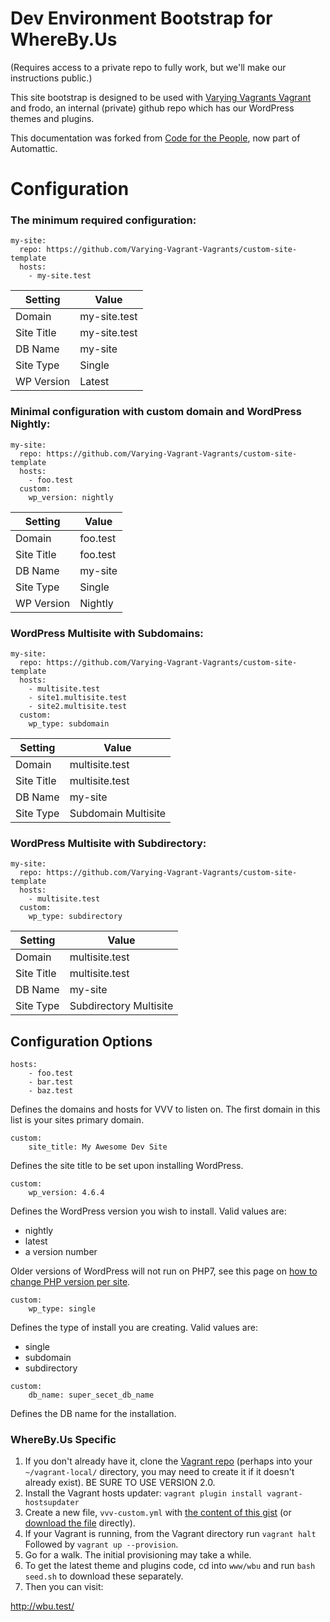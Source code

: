 # Dev Environment Bootstrap for WhereBy.Us
(Requires access to a private repo to fully work, but we'll make our instructions public.)

This site bootstrap is designed to be used with [Varying Vagrants Vagrant](varyingvagrantvagrants.org) and frodo, an internal (private) github repo which has our WordPress themes and plugins. 

This documentation was forked from [Code for the People](https://github.com/cftp/vvv-init), now part of Automattic.

# Configuration

### The minimum required configuration:

```
my-site:
  repo: https://github.com/Varying-Vagrant-Vagrants/custom-site-template
  hosts:
    - my-site.test
```
| Setting    | Value        |
|------------|--------------|
| Domain     | my-site.test |
| Site Title | my-site.test |
| DB Name    | my-site      |
| Site Type  | Single       |
| WP Version | Latest       |

### Minimal configuration with custom domain and WordPress Nightly:

```
my-site:
  repo: https://github.com/Varying-Vagrant-Vagrants/custom-site-template
  hosts:
    - foo.test
  custom:
    wp_version: nightly
```
| Setting    | Value        |
|------------|--------------|
| Domain     | foo.test     |
| Site Title | foo.test     |
| DB Name    | my-site      |
| Site Type  | Single       |
| WP Version | Nightly      |

### WordPress Multisite with Subdomains:

```
my-site:
  repo: https://github.com/Varying-Vagrant-Vagrants/custom-site-template
  hosts:
    - multisite.test
    - site1.multisite.test
    - site2.multisite.test
  custom:
    wp_type: subdomain
```
| Setting    | Value               |
|------------|---------------------|
| Domain     | multisite.test      |
| Site Title | multisite.test      |
| DB Name    | my-site             |
| Site Type  | Subdomain Multisite |

### WordPress Multisite with Subdirectory:

```
my-site:
  repo: https://github.com/Varying-Vagrant-Vagrants/custom-site-template
  hosts:
    - multisite.test
  custom:
    wp_type: subdirectory
```
| Setting    | Value                  |
|------------|------------------------|
| Domain     | multisite.test         |
| Site Title | multisite.test         |
| DB Name    | my-site                |
| Site Type  | Subdirectory Multisite |

## Configuration Options

```
hosts:
    - foo.test
    - bar.test
    - baz.test
```
Defines the domains and hosts for VVV to listen on. 
The first domain in this list is your sites primary domain.

```
custom:
    site_title: My Awesome Dev Site
```
Defines the site title to be set upon installing WordPress.

```
custom:
    wp_version: 4.6.4
```
Defines the WordPress version you wish to install.
Valid values are:
- nightly
- latest
- a version number

Older versions of WordPress will not run on PHP7, see this page on [how to change PHP version per site](https://varyingvagrantvagrants.org/docs/en-US/adding-a-new-site/changing-php-version/).

```
custom:
    wp_type: single
```
Defines the type of install you are creating.
Valid values are:
- single
- subdomain
- subdirectory

```
custom:
    db_name: super_secet_db_name
```
Defines the DB name for the installation.

### WhereBy.Us Specific

1. If you don't already have it, clone the [Vagrant repo](https://github.com/Varying-Vagrant-Vagrants/VVV) (perhaps into your `~/vagrant-local/` directory, you may need to create it if it doesn't already exist). BE SURE TO USE VERSION 2.0.
2. Install the Vagrant hosts updater: `vagrant plugin install vagrant-hostsupdater`
3. Create a new file, `vvv-custom.yml` with [the content of this gist](https://gist.github.com/ErnieAtLYD/6d98026bc0fc700ff52889a5164b6927) (or [download the file](https://gist.githubusercontent.com/ErnieAtLYD/6d98026bc0fc700ff52889a5164b6927/raw/72edad33227b0e14dec56d7eab0e14321de9dc34/yyy-custom.yml) directly). 
4. If your Vagrant is running, from the Vagrant directory run `vagrant halt`
Followed by `vagrant up --provision`.
5. Go for a walk. The initial provisioning may take a while.
6. To get the latest theme and plugins code, cd into `www/wbu` and run `bash seed.sh` to download these separately.
7. Then you can visit:

http://wbu.test/
